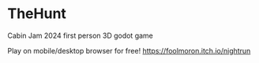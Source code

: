 # TheHunt
Cabin Jam 2024 first person 3D godot game

Play on mobile/desktop browser for free! https://foolmoron.itch.io/nightrun
